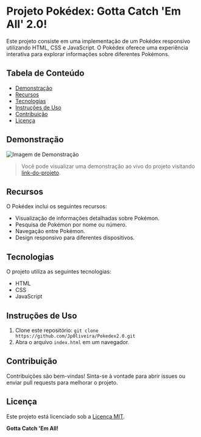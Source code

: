 # Projeto Pokédex: Gotta Catch 'Em All' 2.0!
<!--- 
    João Paulo Oliveira
    JpOliveira
    Ciência da Computação
    Web Developer
    Desenvolvedor Web
    desenvolvedor java
    full stack
    UFPA
--->

Este projeto consiste em uma implementação de um Pokédex responsivo utilizando HTML, CSS e JavaScript. O Pokédex oferece uma experiência interativa para explorar informações sobre diferentes Pokémons.

## Tabela de Conteúdo

- [Demonstração](#demonstração)
- [Recursos](#recursos)
- [Tecnologias](#tecnologias)
- [Instruções de Uso](#instruções-de-uso)
- [Contribuição](#contribuição)
- [Licença](#licença)

## Demonstração
![Imagem de Demonstração](https://github.com/Jp0liveira/BootcampDesenvolvimentoFrontendComAngularPokedex/assets/106454449/215e812c-a3cd-4a0c-abf7-d93658fd69ec)

> Você pode visualizar uma demonstração ao vivo do projeto visitando [link-do-projeto](https://jp0liveira.github.io/Pokedex2.0/).

## Recursos

O Pokédex inclui os seguintes recursos:

- Visualização de informações detalhadas sobre Pokémon.
- Pesquisa de Pokémon por nome ou número.
- Navegação entre Pokémon.
- Design responsivo para diferentes dispositivos.

## Tecnologias

O projeto utiliza as seguintes tecnologias:

- HTML
- CSS
- JavaScript

## Instruções de Uso

1. Clone este repositório: `git clone https://github.com/Jp0liveira/Pokedex2.0.git`
2. Abra o arquivo `index.html` em um navegador.

## Contribuição

Contribuições são bem-vindas! Sinta-se à vontade para abrir issues ou enviar pull requests para melhorar o projeto.

## Licença

Este projeto está licenciado sob a [Licença MIT](LICENSE).

**Gotta Catch 'Em All!**
